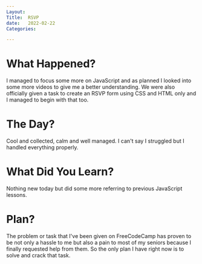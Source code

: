 ```yaml
---
Layout:
Title:  RSVP
date:   2022-02-22
Categories:

---
```


# What Happened?
I managed to focus some more on JavaScript and as planned I looked into some more videos to give me a better understanding. We were also officially given a task to create an RSVP form using CSS and HTML only and I managed to begin with that too.

# The Day?
Cool and collected, calm and well managed. I can't say I struggled but I handled everything properly.

# What Did You Learn?
Nothing new today but did some more referring to previous JavaScript lessons.

# Plan?
The problem or task that I've been given on FreeCodeCamp has proven to be not only a hassle to me but also a pain to most of my seniors because I finally requested help from them. So the only plan I have right now is to solve and crack that task.